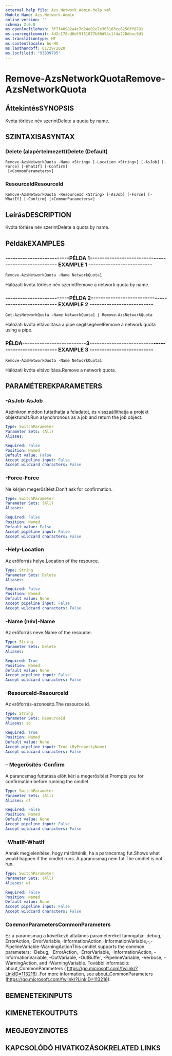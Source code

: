 ```yaml
---
external help file: Azs.Network.Admin-help.xml
Module Name: Azs.Network.Admin
online version: ''
schema: 2.0.0
ms.openlocfilehash: 3f7f40982a4c7d24e02e7e365163cc6250ff8791
ms.sourcegitcommit: 4d2c178cd6df9151877b08d54c1f4a228dbec9d1
ms.translationtype: MT
ms.contentlocale: hu-HU
ms.lasthandoff: 01/29/2020
ms.locfileid: "93839795"
---
```

# <span data-ttu-id="12d18-101">Remove-AzsNetworkQuota</span><span class="sxs-lookup"><span data-stu-id="12d18-101">Remove-AzsNetworkQuota</span></span>

## <span data-ttu-id="12d18-102">Áttekintés</span><span class="sxs-lookup"><span data-stu-id="12d18-102">SYNOPSIS</span></span>
<span data-ttu-id="12d18-103">Kvóta törlése név szerint</span><span class="sxs-lookup"><span data-stu-id="12d18-103">Delete a quota by name.</span></span>

## <span data-ttu-id="12d18-104">SZINTAXISA</span><span class="sxs-lookup"><span data-stu-id="12d18-104">SYNTAX</span></span>

### <span data-ttu-id="12d18-105">Delete (alapértelmezett)</span><span class="sxs-lookup"><span data-stu-id="12d18-105">Delete (Default)</span></span>
```
Remove-AzsNetworkQuota -Name <String> [-Location <String>] [-AsJob] [-Force] [-WhatIf] [-Confirm]
 [<CommonParameters>]
```

### <span data-ttu-id="12d18-106">ResourceId</span><span class="sxs-lookup"><span data-stu-id="12d18-106">ResourceId</span></span>
```
Remove-AzsNetworkQuota -ResourceId <String> [-AsJob] [-Force] [-WhatIf] [-Confirm] [<CommonParameters>]
```

## <span data-ttu-id="12d18-107">Leírás</span><span class="sxs-lookup"><span data-stu-id="12d18-107">DESCRIPTION</span></span>
<span data-ttu-id="12d18-108">Kvóta törlése név szerint</span><span class="sxs-lookup"><span data-stu-id="12d18-108">Delete a quota by name.</span></span>

## <span data-ttu-id="12d18-109">Példák</span><span class="sxs-lookup"><span data-stu-id="12d18-109">EXAMPLES</span></span>

### <span data-ttu-id="12d18-110">--------------------------PÉLDA 1--------------------------</span><span class="sxs-lookup"><span data-stu-id="12d18-110">-------------------------- EXAMPLE 1 --------------------------</span></span>
```
Remove-AzsNetworkQuota -Name NetworkQuota1
```

<span data-ttu-id="12d18-111">Hálózati kvóta törlése név szerint</span><span class="sxs-lookup"><span data-stu-id="12d18-111">Remove a network quota by name.</span></span>

### <span data-ttu-id="12d18-112">--------------------------PÉLDA 2--------------------------</span><span class="sxs-lookup"><span data-stu-id="12d18-112">-------------------------- EXAMPLE 2 --------------------------</span></span>
```
Get-AzsNetworkQuota -Name NetworkQuota1 | Remove-AzsNetworkQuota
```

<span data-ttu-id="12d18-113">Hálózati kvóta eltávolítása a pipe segítségével</span><span class="sxs-lookup"><span data-stu-id="12d18-113">Remove a network quota using a pipe.</span></span>

### <span data-ttu-id="12d18-114">PÉLDA--------------------------3--------------------------</span><span class="sxs-lookup"><span data-stu-id="12d18-114">-------------------------- EXAMPLE 3 --------------------------</span></span>
```
Remove-AzsNetworkQuota -Name NetworkQuota1
```

<span data-ttu-id="12d18-115">Hálózati kvóta eltávolítása.</span><span class="sxs-lookup"><span data-stu-id="12d18-115">Remove a network quota.</span></span>

## <span data-ttu-id="12d18-116">PARAMÉTEREK</span><span class="sxs-lookup"><span data-stu-id="12d18-116">PARAMETERS</span></span>

### <span data-ttu-id="12d18-117">-AsJob</span><span class="sxs-lookup"><span data-stu-id="12d18-117">-AsJob</span></span>
<span data-ttu-id="12d18-118">Aszinkron módon futtathatja a feladatot, és visszaállíthatja a projekt objektumát.</span><span class="sxs-lookup"><span data-stu-id="12d18-118">Run asynchronous as a job and return the job object.</span></span>

```yaml
Type: SwitchParameter
Parameter Sets: (All)
Aliases: 

Required: False
Position: Named
Default value: False
Accept pipeline input: False
Accept wildcard characters: False
```

### <span data-ttu-id="12d18-119">-Force</span><span class="sxs-lookup"><span data-stu-id="12d18-119">-Force</span></span>
<span data-ttu-id="12d18-120">Ne kérjen megerősítést.</span><span class="sxs-lookup"><span data-stu-id="12d18-120">Don't ask for confirmation.</span></span>

```yaml
Type: SwitchParameter
Parameter Sets: (All)
Aliases: 

Required: False
Position: Named
Default value: False
Accept pipeline input: False
Accept wildcard characters: False
```

### <span data-ttu-id="12d18-121">-Hely</span><span class="sxs-lookup"><span data-stu-id="12d18-121">-Location</span></span>
<span data-ttu-id="12d18-122">Az erőforrás helye.</span><span class="sxs-lookup"><span data-stu-id="12d18-122">Location of the resource.</span></span>

```yaml
Type: String
Parameter Sets: Delete
Aliases: 

Required: False
Position: Named
Default value: None
Accept pipeline input: False
Accept wildcard characters: False
```

### <span data-ttu-id="12d18-123">-Name (név)</span><span class="sxs-lookup"><span data-stu-id="12d18-123">-Name</span></span>
<span data-ttu-id="12d18-124">Az erőforrás neve.</span><span class="sxs-lookup"><span data-stu-id="12d18-124">Name of the resource.</span></span>

```yaml
Type: String
Parameter Sets: Delete
Aliases: 

Required: True
Position: Named
Default value: None
Accept pipeline input: False
Accept wildcard characters: False
```

### <span data-ttu-id="12d18-125">-ResourceId</span><span class="sxs-lookup"><span data-stu-id="12d18-125">-ResourceId</span></span>
<span data-ttu-id="12d18-126">Az erőforrás-azonosító.</span><span class="sxs-lookup"><span data-stu-id="12d18-126">The resource id.</span></span>

```yaml
Type: String
Parameter Sets: ResourceId
Aliases: id

Required: True
Position: Named
Default value: None
Accept pipeline input: True (ByPropertyName)
Accept wildcard characters: False
```

### <span data-ttu-id="12d18-127">– Megerősítés</span><span class="sxs-lookup"><span data-stu-id="12d18-127">-Confirm</span></span>
<span data-ttu-id="12d18-128">A parancsmag futtatása előtt kéri a megerősítést.</span><span class="sxs-lookup"><span data-stu-id="12d18-128">Prompts you for confirmation before running the cmdlet.</span></span>

```yaml
Type: SwitchParameter
Parameter Sets: (All)
Aliases: cf

Required: False
Position: Named
Default value: None
Accept pipeline input: False
Accept wildcard characters: False
```

### <span data-ttu-id="12d18-129">-WhatIf</span><span class="sxs-lookup"><span data-stu-id="12d18-129">-WhatIf</span></span>
<span data-ttu-id="12d18-130">Annak megjelenítése, hogy mi történik, ha a parancsmag fut.</span><span class="sxs-lookup"><span data-stu-id="12d18-130">Shows what would happen if the cmdlet runs.</span></span>
<span data-ttu-id="12d18-131">A parancsmag nem fut.</span><span class="sxs-lookup"><span data-stu-id="12d18-131">The cmdlet is not run.</span></span>

```yaml
Type: SwitchParameter
Parameter Sets: (All)
Aliases: wi

Required: False
Position: Named
Default value: None
Accept pipeline input: False
Accept wildcard characters: False
```

### <span data-ttu-id="12d18-132">CommonParameters</span><span class="sxs-lookup"><span data-stu-id="12d18-132">CommonParameters</span></span>
<span data-ttu-id="12d18-133">Ez a parancsmag a következő általános paramétereket támogatja:-debug,-ErrorAction,-ErrorVariable,-InformationAction,-InformationVariable,-,-PipelineVariable-WarningAction</span><span class="sxs-lookup"><span data-stu-id="12d18-133">This cmdlet supports the common parameters: -Debug, -ErrorAction, -ErrorVariable, -InformationAction, -InformationVariable, -OutVariable, -OutBuffer, -PipelineVariable, -Verbose, -WarningAction, and -WarningVariable.</span></span> <span data-ttu-id="12d18-134">További információ: about_CommonParameters ( https://go.microsoft.com/fwlink/?LinkID=113216) .</span><span class="sxs-lookup"><span data-stu-id="12d18-134">For more information, see about_CommonParameters (https://go.microsoft.com/fwlink/?LinkID=113216).</span></span>

## <span data-ttu-id="12d18-135">BEMENETEK</span><span class="sxs-lookup"><span data-stu-id="12d18-135">INPUTS</span></span>

## <span data-ttu-id="12d18-136">KIMENETEK</span><span class="sxs-lookup"><span data-stu-id="12d18-136">OUTPUTS</span></span>

## <span data-ttu-id="12d18-137">MEGJEGYZI</span><span class="sxs-lookup"><span data-stu-id="12d18-137">NOTES</span></span>

## <span data-ttu-id="12d18-138">KAPCSOLÓDÓ HIVATKOZÁSOK</span><span class="sxs-lookup"><span data-stu-id="12d18-138">RELATED LINKS</span></span>

